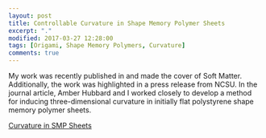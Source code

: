 ```yaml
---
layout: post
title: Controllable Curvature in Shape Memory Polymer Sheets
excerpt: "."
modified: 2017-03-27 12:28:00
tags: [Origami, Shape Memory Polymers, Curvature]
comments: true
---
```


My work was recently published in and made the cover of Soft Matter. Additionally, the work was highlighted in a press release from NCSU. In the journal article, Amber Hubbard and I worked closely to develop a method for inducing three-dimensional curvature in initially flat polystyrene shape memory polymer sheets.

[Curvature in SMP Sheets](https://news.ncsu.edu/2017/03/plastics-curvature-2017/)
